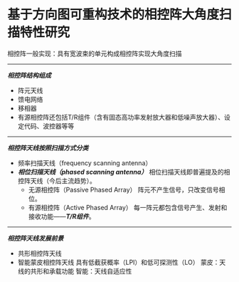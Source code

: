 # 基于方向图可重构技术的相控阵大角度扫描特性研究

相控阵一般实现：具有宽波束的单元构成相控阵实现大角度扫描

***

 ***相控阵结构组成***
- 阵元天线
- 馈电网络
- 移相器
- 有源相控阵还包括T/R组件（含有固态高功率发射放大器和低噪声放大器）、设定代码、波控器等等

***

***相控阵天线按照扫描方式分类***
- 频率扫描天线（frequency scanning  antenna）
- ***相位扫描天线（phased scanning antenna）***
	相位扫描天线即普遍提及的相控阵天线（今后主流趋势）。
	- 无源相控阵（Passive Phased Array）
	   阵元不产生信号，只改变信号相位。
	- 有源相控阵（Active Phased Array）
	   每一阵元都包含信号产生、发射和接收功能——***T/R组件***。

***

***相控阵天线发展前景***
- 共形相控阵天线
- 智能蒙皮相控阵天线
	具有低截获概率（LPI）和低可探测性（LO）
	蒙皮：天线的共形和承载功能
	智能：天线自适应性
<!--stackedit_data:
eyJoaXN0b3J5IjpbMTA2Njg1MTc1NywxNDk2ODUwMzg1LDE3OT
I4NjI5MjYsMTgyNTAzMjYxN119
-->